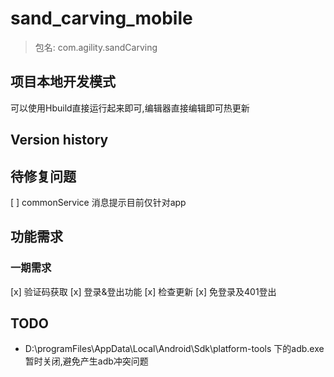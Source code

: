 # sand_carving_mobile
> 包名: com.agility.sandCarving

## 项目本地开发模式

可以使用Hbuild直接运行起来即可,编辑器直接编辑即可热更新

## Version history

## 待修复问题

[ ] commonService 消息提示目前仅针对app

## 功能需求
### 一期需求

[x] 验证码获取
[x] 登录&登出功能
[x] 检查更新
[x] 免登录及401登出

## TODO

* D:\programFiles\AppData\Local\Android\Sdk\platform-tools 下的adb.exe暂时关闭,避免产生adb冲突问题
